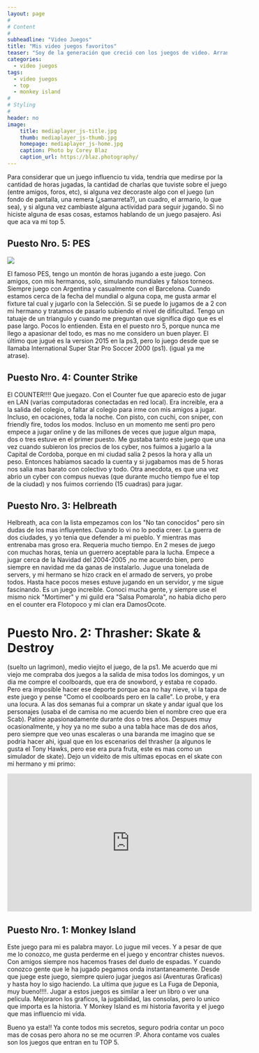 ```yaml
---
layout: page
#
# Content
#
subheadline: "Video Juegos"
title: "Mis video juegos favoritos"
teaser: "Soy de la generación que creció con los juegos de video. Arranque con el Atari, todas las pc desde la 2 86 hasta ahora, family, sega, Ps 1, 2 y 3 <em>(y me quede ahí (por ahora))</em>."
categories:
  - video juegos
tags:
  - video juegos
  - top
  - monkey island
#
# Styling
#
header: no
image:
    title: mediaplayer_js-title.jpg
    thumb: mediaplayer_js-thumb.jpg
    homepage: mediaplayer_js-home.jpg
    caption: Photo by Corey Blaz
    caption_url: https://blaz.photography/
---
```

Para considerar que un juego influencio tu vida, tendria que medirse por la cantidad de horas jugadas, la cantidad de charlas que tuviste sobre el juego (entre amigos, foros, etc), si alguna vez decoraste algo con el juego (un fondo de pantalla, una remera (¿samarreta?), un cuadro, el armario, lo que sea), y si alguna vez cambiaste alguna actividad para seguir jugando.
Si no hiciste alguna de esas cosas, estamos hablando de un juego pasajero.
Asi que aca va mi top 5.
## Puesto Nro. 5: PES

![](https://media.vandal.net/i/ivandal/1200x630/5380/200692523656_1.jpg)


El famoso PES, tengo un montón de horas jugando a este juego. Con amigos, con mis hermanos, solo, simulando mundiales y falsos torneos. Siempre juego con Argentina y casualmente con el Barcelona. Cuando estamos cerca de la fecha del mundial o alguna copa, me gusta armar el fixture tal cual y jugarlo con la Selección. Si se puede lo jugamos de a 2 con mi hermano y tratamos de pasarlo subiendo el nivel de dificultad. Tengo un tatuaje de un triangulo y cuando me preguntan que significa digo que es el pase largo. Pocos lo entienden. Esta en el puesto nro 5, porque nunca me llego a apasionar del todo, es mas no me considero un buen player. El último que jugué es la version 2015 en la ps3, pero lo juego desde que se llamaba International Super Star Pro Soccer 2000 (ps1). (igual ya me atrase).


## Puesto Nro. 4: Counter Strike

El COUNTER!!!! Que juegazo. Con el Counter fue que aparecio esto de jugar en LAN (varias computadoras conectadas en red local). Era increible, era a la salida del colegio, o faltar al colegio para irme con mis amigos a jugar. Incluso, en ocaciones, toda la noche. Con pisto, con cuchi, con sniper, con friendly fire, todos los modos. Incluso en un momento  me senti pro pero empece a jugar online y de las millones de veces que jugue algun mapa, dos o tres estuve en el primer puesto. Me gustaba tanto este juego que una vez cuando subieron los precios de los cyber, nos fuimos a jugarlo a la Capital de Cordoba, porque en mi ciudad salia 2 pesos la hora y alla un peso. Entonces habíamos sacado la cuenta y si jugabamos mas de 5 horas nos salia mas barato con colectivo y todo. Otra anecdota, es que una vez abrio un cyber con compus nuevas (que durante mucho tiempo fue el top de la ciudad) y nos fuimos corriendo (15 cuadras) para jugar. 

## Puesto Nro. 3: Helbreath

Helbreath, aca con la lista empezamos con los "No tan conocidos" pero sin dudas de los mas influyentes. Cuando lo vi no lo podia creer. La guerra de dos ciudades, y yo tenia que defender a mi pueblo. Y mientras mas entrenaba mas groso era. Requeria mucho tiempo. En 2 meses de juego con muchas horas, tenia un guerrero aceptable para la lucha. Empece a jugar cerca de la Navidad del 2004-2005 ,no me acuerdo bien, pero siempre en navidad me da ganas de instalarlo. Jugue una tonelada de servers, y mi hermano se hizo crack en el armado de servers, yo probe todos. Hasta hace pocos meses estuve jugando en un servidor, y me sigue fascinando. Es un juego increible. Conoci mucha gente, y siempre use el mismo nick "Mortimer" y mi guild era "Salsa Pomarola", no habia dicho pero en el counter era Flotopoco y mi clan era DamosOcote.

# Puesto Nro. 2: Thrasher: Skate & Destroy

(suelto un lagrimon), medio viejito el juego, de la ps1. Me acuerdo que mi viejo me compraba dos juegos a la salida de misa todos los domingos, y un dia me compre el coolboards, que era de snowbord, y estaba re copado. Pero era imposible hacer ese deporte porque aca no hay nieve, vi la tapa de este juego y pense "Como el coolboards pero en la calle". Lo probe, y era una locura. A las dos semanas fui a comprar un skate y andar igual que los personajes (usaba el de camisa no me acuerdo bien el nombre creo que era Scab). Patine apasionadamente durante dos o tres años. Despues muy ocasionalmente, y hoy ya no me subo a una tabla hace mas de dos años, pero siempre que veo unas escaleras o una baranda me imagino que se podria hacer ahi, igual que en los escenarios del thrasher (a algunos le gusta el Tony Hawks, pero ese era pura fruta, este es mas como un simulador de skate). Dejo un videito de mis ultimas epocas en el skate con mi hermano y mi primo:

<iframe width="560" height="315" src="https://www.youtube.com/embed/PKw2LH88Uq4" title="YouTube video player" frameborder="0" allow="accelerometer; autoplay; clipboard-write; encrypted-media; gyroscope; picture-in-picture" allowfullscreen></iframe>

## Puesto Nro. 1: Monkey Island

Este juego para mi es palabra mayor. Lo jugue mil veces. Y a pesar de que me lo conozco, me gusta perderme en el juego y encontrar chistes nuevos. Con amigos siempre nos hacemos frases del duelo de espadas. Y cuando conozco gente que le ha jugado pegamos onda instantaneamente. Desde que juege este juego, siempre quiero jugar juegos asi (Aventuras Graficas) y hasta hoy lo sigo haciendo. La ultima que jugue es La Fuga de Deponia, muy bueno!!!!. Jugar a estos juegos es similar a leer un libro o ver una pelicula. Mejoraron los graficos, la jugabilidad, las consolas, pero lo unico que importa es la historia. Y Monkey Island es mi historia favorita y el juego que mas influencio mi vida.


Bueno ya esta!! Ya conte todos mis secretos, seguro podria contar un poco mas de cosas pero ahora no se me ocurren :P. Ahora contame vos cuales son los juegos que entran en tu TOP 5.
